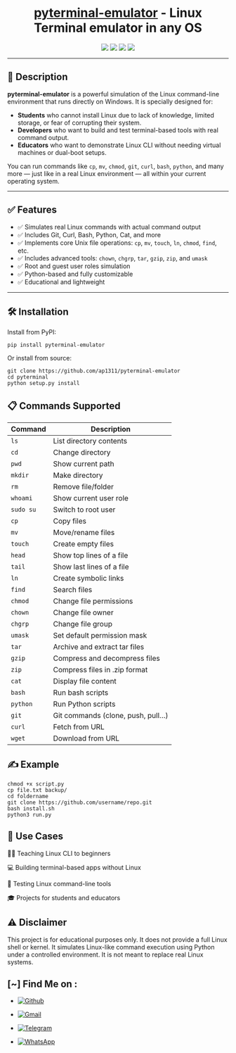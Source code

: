 <h1 align="center"><a href="https://github.com/ap1311/pyterminal-emulator">pyterminal-emulator</a> - Linux Terminal emulator in any OS</h1>

<p align="center">
  <img src="https://img.shields.io/badge/Author-Aarav%20Shah-purple?style=flat-square">
  <img src="https://img.shields.io/badge/Open%20Source-Yes-cyan?style=flat-square">
  <img src="https://img.shields.io/badge/Made%20in-Bharat-green?colorA=%23ff0000&colorB=%23017e40&style=flat-square">
  <img src="https://img.shields.io/badge/Written%20In-Python-blue?style=flat-square">
</p>

---

## 🌟 Description

**pyterminal-emulator** is a powerful simulation of the Linux command-line environment that runs directly on Windows. It is specially designed for:

- **Students** who cannot install Linux due to lack of knowledge, limited storage, or fear of corrupting their system.
- **Developers** who want to build and test terminal-based tools with real command output.
- **Educators** who want to demonstrate Linux CLI without needing virtual machines or dual-boot setups.

You can run commands like `cp`, `mv`, `chmod`, `git`, `curl`, `bash`, `python`, and many more — just like in a real Linux environment — all within your current operating system.

---

## ✅ Features

- ✅ Simulates real Linux commands with actual command output
- ✅ Includes Git, Curl, Bash, Python, Cat, and more
- ✅ Implements core Unix file operations: `cp`, `mv`, `touch`, `ln`, `chmod`, `find`, etc.
- ✅ Includes advanced tools: `chown`, `chgrp`, `tar`, `gzip`, `zip`, and `umask`
- ✅ Root and guest user roles simulation
- ✅ Python-based and fully customizable
- ✅ Educational and lightweight

---

## 🛠️ Installation

Install from PyPI:

```
pip install pyterminal-emulator
```

Or install from source:

```
git clone https://github.com/ap1311/pyterminal-emulator
cd pyterminal
python setup.py install
```

## 📋 Commands Supported

| Command   | Description                       |
| --------- | --------------------------------- |
| `ls`      | List directory contents           |
| `cd`      | Change directory                  |
| `pwd`     | Show current path                 |
| `mkdir`   | Make directory                    |
| `rm`      | Remove file/folder                |
| `whoami`  | Show current user role            |
| `sudo su` | Switch to root user               |
| `cp`      | Copy files                        |
| `mv`      | Move/rename files                 |
| `touch`   | Create empty files                |
| `head`    | Show top lines of a file          |
| `tail`    | Show last lines of a file         |
| `ln`      | Create symbolic links             |
| `find`    | Search files                      |
| `chmod`   | Change file permissions           |
| `chown`   | Change file owner                 |
| `chgrp`   | Change file group                 |
| `umask`   | Set default permission mask       |
| `tar`     | Archive and extract tar files     |
| `gzip`    | Compress and decompress files     |
| `zip`     | Compress files in .zip format     |
| `cat`     | Display file content              |
| `bash`    | Run bash scripts                  |
| `python`  | Run Python scripts                |
| `git`     | Git commands (clone, push, pull…) |
| `curl`    | Fetch from URL                    |
| `wget`    | Download from URL                 |


## ✍️ Example
```
chmod +x script.py
cp file.txt backup/
cd foldername
git clone https://github.com/username/repo.git
bash install.sh
python3 run.py
```

## 🎯 Use Cases
👨‍🎓 Teaching Linux CLI to beginners

💻 Building terminal-based apps without Linux

🧪 Testing Linux command-line tools

🎓 Projects for students and educators

## ⚠️ Disclaimer
This project is for educational purposes only. It does not provide a full Linux shell or kernel. It simulates Linux-like command execution using Python under a controlled environment. It is not meant to replace real Linux systems.

## [~] Find Me on :

- [![Github](https://img.shields.io/badge/Github-Aarav-white?style=for-the-badge&logo=github)](https://github.com/Ap1311/)

- [![Gmail](https://img.shields.io/badge/Gmail-Aarav-red?style=for-the-badge&logo=gmail)](mailto:aaravprogrammers@gmail.com)

- [![Telegram](https://img.shields.io/badge/Telegram-Aarav-skyblue?style=for-the-badge&logo=telegram)](https://t.me/aaravprogrammers)
- [![WhatsApp](https://img.shields.io/badge/WhatsApp-Aarav-green?style=for-the-badge&logo=whatsapp)](https://wa.me/+919429252709)